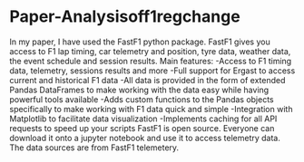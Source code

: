 # Paper-Analysisoff1regchange
In my paper, I have used the FastF1 python package. FastF1 gives you access to F1 lap timing, car telemetry and position, tyre data, weather data, the event schedule and session results.
Main features:
-Access to F1 timing data, telemetry, sessions results and more
-Full support for Ergast to access current and historical F1 data
-All data is provided in the form of extended Pandas DataFrames to make working with the data easy while having powerful tools available
-Adds custom functions to the Pandas objects specifically to make working with F1 data quick and simple
-Integration with Matplotlib to facilitate data visualization
-Implements caching for all API requests to speed up your scripts
FastF1 is open source. Everyone can download it onto a jupyter notebook and use it to access telemetry data. The data sources are from FastF1 telemetery.

